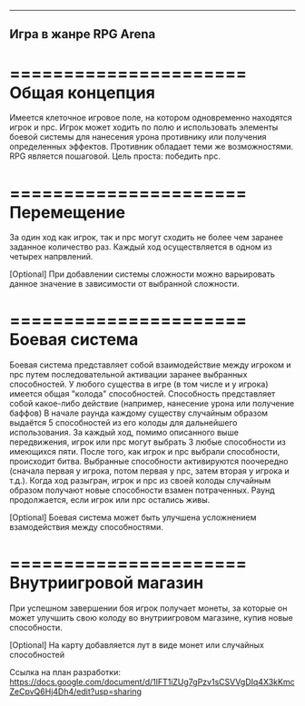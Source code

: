 ----------------------
Игра в жанре RPG Arena
----------------------

======================
Общая концепция
======================
Имеется клеточное игровое поле, на котором одновременно находятся игрок и npc.
Игрок может ходить по полю и использовать элементы боевой системы для нанесения урона противнику или получения определенных эффектов.
Противник обладает теми же возможностями.
RPG является пошаговой.
Цель проста: победить npc.

======================
Перемещение
======================
За один ход как игрок, так и npc могут сходить не более чем заранее заданное количество раз.
Каждый ход осуществляется в одном из четырех напрвлений.

[Optional] При добавлении системы сложности можно варьировать данное значение в зависимости от выбранной сложности.

======================
Боевая система
======================
Боевая система представляет собой взаимодействие между игроком и npc путем последовательной активации заранее выбранных способностей.
У любого существа в игре (в том числе и у игрока) имеется общая "колода" способностей.
Способность представляет собой какое-либо действие (например, нанесение урона или получение баффов)
В начале раунда каждому существу случайным образом выдаётся 5 способностей из его колоды для дальнейшего использования.
За каждый ход, помимо описанного выше передвижения, игрок или npc могут выбрать 3 любые способности из имеющихся пяти.
После того, как игрок и npc выбрали способности, происходит битва.
Выбранные способности активируются поочередно (сначала первая у игрока, потом первая у npc, затем вторая у игрока и т.д.).
Когда ход разыгран, игрок и npc из своей колоды случайным образом получают новые способности взамен потраченных.
Раунд продолжается, если игрок или npc остались живы.

[Optional] Боевая система может быть улучшена усложнением взамодействия между способностями.

======================
Внутриигровой магазин
======================
При успешном завершении боя игрок получает монеты, за которые он может улучшить свою колоду во внутриигровом магазине, купив новые способности.

[Optional] На карту добавляется лут в виде монет или случайных способностей

Ссылка на план разработки: https://docs.google.com/document/d/1lFT1iZUg7gPzv1sCSVVgDIq4X3kKmcZeCpvQ6Hj4Dh4/edit?usp=sharing
